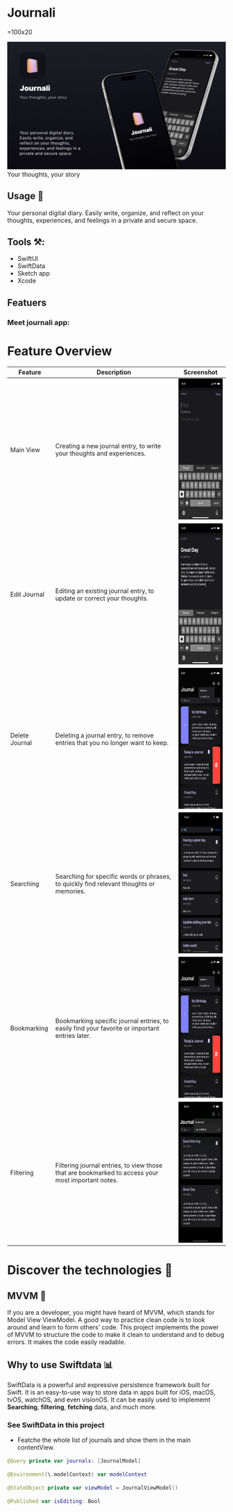 # Journali
=100x20
<!--!["cover image shows the app."]("readmePics/Cover.png")-->
<img src="readmePics/Cover.png"/>
Your thoughts, your story

## Usage  🔭
Your personal digital diary. Easily write, organize, and reflect on your thoughts, experiences, and feelings in a private and secure space.

## Tools ⚒️:
- SwiftUI 
- SwiftData
- Sketch app 
- Xcode

## Featuers 
### Meet journali app:

# Feature Overview

| Feature       | Description                                         | Screenshot                                            |
|---------------|-----------------------------------------------------|-------------------------------------------------------|
| Main View     | Creating a new journal entry, to write your thoughts and experiences. | <img src="readmePics/NewJournalUI.png" width="150" height="325"/> |
| Edit Journal  | Editing an existing journal entry, to update or correct your thoughts. | <img src="readmePics/EditJournalUI.png" width="150" height="325"/> |
| Delete Journal| Deleting a journal entry, to remove entries that you no longer want to keep. | <img src="readmePics/Main.png" width="150" height="325"/> |
| Searching     | Searching for specific words or phrases, to quickly find relevant thoughts or memories. | <img src="readmePics/search.png" width="150" height="325"/> |
| Bookmarking   | Bookmarking specific journal entries, to easily find your favorite or important entries later. | <img src="readmePics/Main.png" width="150" height="325"/> |
| Filtering     | Filtering journal entries, to view those that are bookmarked to access your most important notes. | <img src="readmePics/Filter.png" width="150" height="325"/> |


<!-- <img src="readmePics/splash.png" width="393" height="852"/> -->

<!-- 1. <img src="readmePics/NewJournalUI.png" width="393" height="852"/> Creating a new journal entry, to write your thoughts and experiences. -->
<!--  2. <img src="readmePics/EditJournalUI.png" width="393" height="852"/> Editing an existing journal entry, to update or correct your thoughts.
3. <img src="readmePics/Main.png" width="393" height="852"/> Deleting a journal entry, to remove entries that you no longer want to keep.
4. <img src="readmePics/search.png" width="393" height="852"/> Searching for specific words or phrases, to quickly find relevant thoughts or memories.
5. <img src="readmePics/Main.png" width="393" height="852"/> Bookmarking specific journal entries, to easily find your favorite or important entries later.
6. <img src="readmePics/Filter.png" width="393" height="852"/> Filtering journal entries, to view those that are bookmarked to access your most important notes. -->


# Discover the technologies 🔦  
## MVVM 🧨
If you are a developer, you might have heard of MVVM, which stands for Model View ViewModel. A good way to practice clean code is to look around and learn to form others' code. This project implements the power of MVVM to structure the code to make it clean to understand and to debug errors. It makes the code easily readable.

## Why to use Swiftdata 📊
SwiftData is a powerful and expressive persistence framework built for Swift. It is an easy-to-use way to store data in apps built for iOS, macOS, tvOS, watchOS, and even visionOS. It can be easily used to implememt **Searching**, **filtering**, **fetching** data, and much more.


### See SwiftData in this project
- Featche the whole list of journals and show them in the main contentView.
```Swift 
@Query private var journals: [JournalModel]
```

```Swift 
@Environment(\.modelContext) var modelContext
```

```Swift 
@StateObject private var viewModel = JournalViewModel()
```

```Swift 
@Published var isEditing: Bool
```
